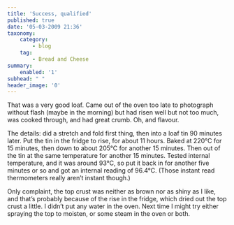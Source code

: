 ```yaml
---
title: 'Success, qualified'
published: true
date: '05-03-2009 21:36'
taxonomy:
    category:
        - blog
    tag:
        - Bread and Cheese
summary:
    enabled: '1'
subhead: " "
header_image: '0'
---
```


That was a very good loaf. Came out of the oven too late to photograph without flash (maybe in the morning) but had risen well but not too much, was cooked through, and had great crumb. Oh, and flavour.

The details: did a stretch and fold first thing, then into a loaf tin 90 minutes later. Put the tin in the fridge to rise, for about 11 hours. Baked at 220°C for 15 minutes, then down to about 205°C for another 15 minutes. Then out of the tin at the same temperature for another 15 minutes. Tested internal temperature, and it was around 93°C, so put it back in for another five minutes or so and got an internal reading of 96.4°C. (Those instant read thermometers really aren’t instant though.)

Only complaint, the top crust was neither as brown nor as shiny as I like, and that’s probably because of the rise in the fridge, which dried out the top crust a little. I didn’t put any water in the oven. Next time I might try either spraying the top to moisten, or some steam in the oven or both.
